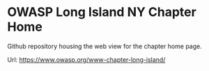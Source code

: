 OWASP Long Island NY Chapter Home
=================================

Github repository housing the web view for the chapter home page.

Url: https://www.owasp.org/www-chapter-long-island/
